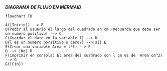 **_DIAGRAMA DE FLUJO EN MERMAID_**

```mermaid
flowchart TD

A([Inicio]) --> B
B(Pedir al usuario el largo del cuadrado en cm -Recuerda que debe ser un numero positivo) --> C
C(Guardar el dato en la variable l) --> D
D{l es un numero porsitivo o cero?} -->|si| E
E(Crear una variable Area = l*l) --> F
D --> |No| B
F(Imprimir en consola: El area del cuadrado con l cm es de  Area cm^2) --> G
G([Fin])
```

<!-- #imagen
![Diagrama de flujo](.imagen.png) -->

